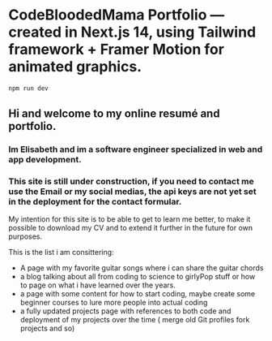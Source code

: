# CodeBloodedMama Portfolio — created in Next.js 14, using Tailwind framework + Framer Motion for animated graphics.


```bash
npm run dev
```

## Hi and welcome to my online resumé and portfolio. 
### Im Elisabeth and im a software engineer specialized in web and app development. 
### This site is still under construction, if you need to contact me use the Email or my social medias, the api keys are not yet set in the deployment for the contact formular. 

My intention for this site is to be able to get to learn me better, to make it possible to download my CV and to extend it further in the future for own purposes. 

This is the list i am consittering: 
- A page with my favorite guitar songs where i can share the guitar chords
- a blog talking about all from coding to science to girlyPop stuff or how to page on what i have learned over the years.
- a page with some content for how to start coding, maybe create some beginner courses to lure more people into actual coding
- a fully updated projects page with references to both code and deployment of my projects over the time ( merge old Git profiles fork projects and so)

